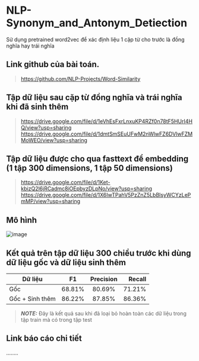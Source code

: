 # NLP-Synonym_and_Antonym_Detiection
Sử dụng pretrained word2vec để xác định liệu 1 cặp từ cho trước là đồng nghĩa hay trái nghĩa 
## Link github của bài toán.
> https://github.com/NLP-Projects/Word-Similarity
## Tập dữ liệu sau cặp từ đồng nghĩa và trái nghĩa khi đã sinh thêm 
> https://drive.google.com/file/d/1eVhEsFxrLnxuKP4RZf0n78tF5HUrI4HQ/view?usp=sharing
> https://drive.google.com/file/d/1dmtSmSEuUFwM2nWlwFZ6DVlwFZMMoWEO/view?usp=sharing
## Tập dữ liệu được cho qua fasttext để embedding (1 tập 300 dimensions, 1 tập 50 dimensions)
> https://drive.google.com/file/d/1Ket-kbizQ2l6jRCadmc8iOEpbyzDLpNo/view?usp=sharing
> https://drive.google.com/file/d/1X6IwTPahV5PzZnZ5LbBlsyWCYzLePmMP/view?usp=sharing

## Mô hình 
![image](https://user-images.githubusercontent.com/63398716/170826738-ecb788c1-17b4-4c55-8cd8-44fb6b02adcb.png)

## Kết quả trên tập dữ liệu 300 chiều trước khi dùng dữ liệu gốc và dữ liệu sinh thêm
|Dữ liệu| F1   |      Precision      |  Recall |
|---|----------|:-------------:|--------:|
|Gốc|68.81%|80.69%|71.21%|
|Gốc + Sinh thêm| 86.22% |  87.85% | 86.36% |
> **_NOTE:_**  Đây là kết quả sau khi đã loại bỏ hoàn toàn các dữ liệu trong tập train mà có trong tập test
## Link báo cáo chi tiết
........


